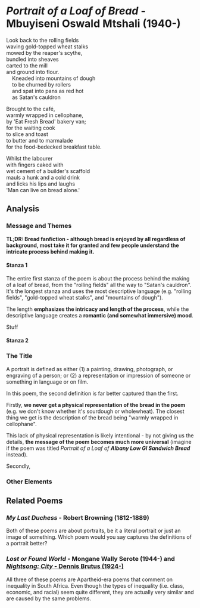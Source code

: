 # *Portrait of a Loaf of Bread* - Mbuyiseni Oswald Mtshali (1940-)

Look back to the rolling fields<br/>
waving gold-topped wheat stalks<br/>
mowed by the reaper's scythe,<br/>
bundled into sheaves<br/>
carted to the mill<br/>
and ground into flour.<br/>
&nbsp;&nbsp;&nbsp;&nbsp;Kneaded into mountains of dough<br/>
&nbsp;&nbsp;&nbsp;&nbsp;to be churned by rollers<br/>
&nbsp;&nbsp;&nbsp;&nbsp;and spat into pans as red hot<br/>
&nbsp;&nbsp;&nbsp;&nbsp;as Satan's cauldron

Brought to the café,<br/>
warmly wrapped in cellophane,<br/>
by 'Eat Fresh Bread' bakery van;<br/>
for the waiting cook<br/>
to slice and toast<br/>
to butter and to marmalade<br/>
for the food-bedecked breakfast table.

Whilst the labourer<br/>
with fingers caked with<br/>
wet cement of a builder's scaffold<br/>
mauls a hunk and a cold drink<br/>
and licks his lips and laughs<br/>
'Man can live on bread alone.'

## Analysis

### Message and Themes

**TL;DR: Bread fanfiction - although bread is enjoyed by all regardless of background, most take it for granted and few people understand the intricate process behind making it.**

#### Stanza 1

The entire first stanza of the poem is about the process behind the making of a loaf of bread, from the "rolling fields" all the way to "Satan's cauldron". It's the longest stanza and uses the most descriptive language (e.g. "rolling fields", "gold-topped wheat stalks", and "mountains of dough").

The length **emphasizes the intricacy and length of the process**, while the descriptive language creates a **romantic (and somewhat immersive) mood**.

Stuff

#### Stanza 2

### The Title

A portrait is defined as either (1) a painting, drawing, photograph, or engraving of a person; or (2) a representation or impression of someone or something in language or on film.

In this poem, the second definition is far better captured than the first.

Firstly, **we never get a physical representation of the bread in the poem** (e.g. we don't know whether it's sourdough or wholewheat). The closest thing we get is the description of the bread being "warmly wrapped in cellophane".

This lack of physical representation is likely intentional - by not giving us the details, **the message of the poem becomes much more universal** (imagine if the poem was titled *Portrait of a Loaf of **Albany Low GI Sandwich Bread*** instead).

Secondly, 

### Other Elements



## Related Poems

### *My Last Duchess* - Robert Browning (1812-1889)

Both of these poems are about portraits, be it a literal portrait or just an image of something. Which poem would you say captures the definitions of a portrait better?

### *Lost or Found World* - Mongane Wally Serote (1944-) and [*Nightsong: City* - Dennis Brutus (1924-)](/english/poetry/nightsong-city)

All three of these poems are Apartheid-era poems that comment on inequality in South Africa. Even though the types of inequality (i.e. class, economic, and racial) seem quite different, they are actually very similar and are caused by the same problems.
